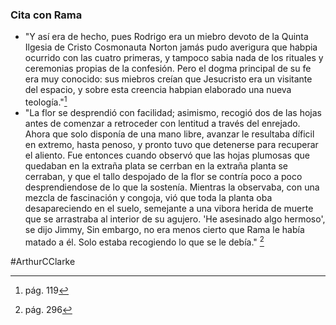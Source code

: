 ### Cita con Rama

* "Y así era de hecho, pues Rodrigo era un miebro devoto de la Quinta Ilgesia de Cristo Cosmonauta Norton jamás pudo averigura que habpia ocurrido con las cuatro primeras, y tampoco sabia nada de los rituales  y ceremonias propias de la confesión. Pero el dogma principal de su fe era muy conocido: sus miebros creían que Jesucristo era un visitante del espacio, y sobre esta creencia habpian elaborado una nueva teología."[^1]
* "La flor se desprendió con facilidad; asimismo, recogió dos de las hojas antes de comenzar a retroceder con lentitud a través del enrejado. Ahora que solo disponía de una mano libre, avanzar le resultaba díficil en extremo, hasta penoso, y pronto tuvo que detenerse para recuperar el aliento. Fue entonces cuando observó que las hojas plumosas que quedaban en la extraña plata se cerrban en la extraña planta se cerraban, y que el tallo despojado de la flor se contría poco a poco desprendiendose de lo que la sostenía.
   Mientras la  observaba, con una mezcla de fascinación y congoja, vió que toda la planta oba desapareciendo en el suelo, semejante a una vibora herida de muerte que se arrastraba al interior de su agujero.
   'He asesinado algo hermoso', se dijo Jimmy, Sin embargo, no era menos cierto que Rama le había matado a él. Solo estaba recogiendo lo que se le debía." [^2]



[^1]: pág. 119
[^2]: pág. 296

#ArthurCClarke